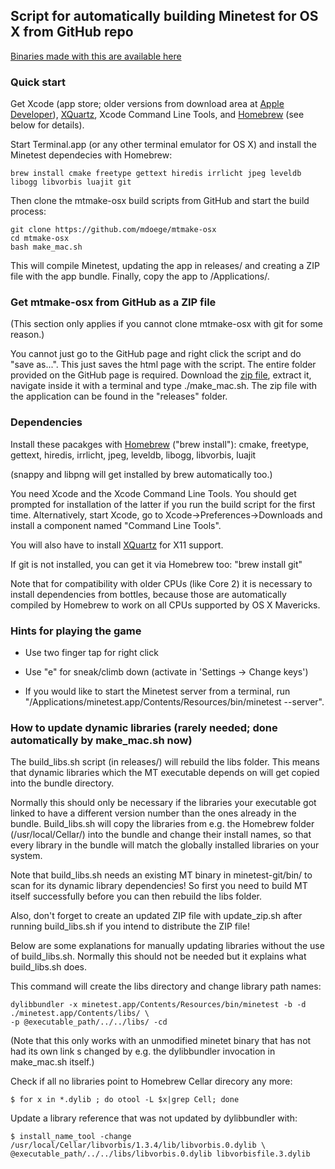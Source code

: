 ## Script for automatically building Minetest for OS X from GitHub repo

[Binaries made with this are available here](https://github.com/mdoege/minetest/releases)

### Quick start

Get Xcode (app store; older versions from download area at [Apple Developer](https://developer.apple.com/)), [XQuartz](http://xquartz.macosforge.org/), Xcode Command Line Tools, and [Homebrew](http://brew.sh/) (see below for details).

Start Terminal.app (or any other terminal emulator for OS X) and install the Minetest dependecies with Homebrew:

    brew install cmake freetype gettext hiredis irrlicht jpeg leveldb libogg libvorbis luajit git

Then clone the mtmake-osx build scripts from GitHub and start the build process:

    git clone https://github.com/mdoege/mtmake-osx
    cd mtmake-osx
    bash make_mac.sh

This will compile Minetest, updating the app in releases/ and creating a ZIP file with the app bundle. Finally, copy the app to /Applications/.

### Get mtmake-osx from GitHub as a ZIP file

(This section only applies if you cannot clone mtmake-osx with git for some reason.)

You cannot just go to the GitHub page and right click the script and do "save as...". This just saves the html page with the script. The entire folder provided on the GitHub page is required. Download the [zip file](https://github.com/mdoege/mtmake-osx/archive/master.zip), extract it, navigate inside it with a terminal and type ./make_mac.sh. The zip file with the application can be found in the "releases" folder.

### Dependencies

Install these pacakges with [Homebrew](http://brew.sh/) ("brew install"): cmake, freetype, gettext, hiredis, irrlicht, jpeg, leveldb, libogg, libvorbis, luajit

(snappy and libpng will get installed by brew automatically too.)

You need Xcode and the Xcode Command Line Tools. You should get prompted for installation of the latter if you run the build script for the first time. Alternatively, start Xcode, go to Xcode->Preferences->Downloads and install a component named "Command Line Tools".

You will also have to install [XQuartz](http://xquartz.macosforge.org/) for X11 support.

If git is not installed, you can get it via Homebrew too: "brew install git"

Note that for compatibility with older CPUs (like Core 2) it is necessary to install dependencies from bottles, because those are automatically compiled by Homebrew to work on all CPUs supported by OS X Mavericks.

### Hints for playing the game

* Use two finger tap for right click

* Use "e" for sneak/climb down (activate in 'Settings -> Change keys')

* If you would like to start the Minetest server from a terminal, run "/Applications/minetest.app/Contents/Resources/bin/minetest --server".

### How to update dynamic libraries (rarely needed; done automatically by make_mac.sh now)

The build_libs.sh script (in releases/) will rebuild the libs folder. This means that dynamic libraries which the MT executable depends on will get copied into the bundle directory.

Normally this should only be necessary if the libraries your executable got linked to have a different version number than the ones already in the bundle. Build_libs.sh will copy the libraries from e.g. the Homebrew folder (/usr/local/Cellar/) into the bundle and change their install names, so that every library in the bundle will match the globally installed libraries on your system.

Note that build_libs.sh needs an existing MT binary in minetest-git/bin/ to scan for its dynamic library dependencies! So first you need to build MT itself successfully before you can then rebuild the libs folder.

Also, don't forget to create an updated ZIP file with update_zip.sh after running build_libs.sh if you intend to distribute the ZIP file!

Below are some explanations for manually updating libraries without the use of build_libs.sh. Normally this should not be needed but it explains what build_libs.sh does.

This command will create the libs directory and change library path names:

    dylibbundler -x minetest.app/Contents/Resources/bin/minetest -b -d ./minetest.app/Contents/libs/ \
    -p @executable_path/../../libs/ -cd

(Note that this only works with an unmodified minetet binary that has not had its own link s changed by e.g. the dylibbundler invocation in make_mac.sh itself.)

Check if all no libraries point to Homebrew Cellar direcory any more:

    $ for x in *.dylib ; do otool -L $x|grep Cell; done

Update a library reference that was not updated by dylibbundler with:

    $ install_name_tool -change /usr/local/Cellar/libvorbis/1.3.4/lib/libvorbis.0.dylib \
    @executable_path/../../libs/libvorbis.0.dylib libvorbisfile.3.dylib
